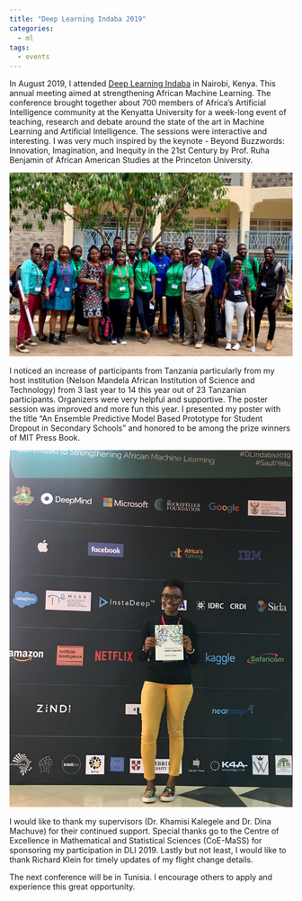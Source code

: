```yaml
---
title: "Deep Learning Indaba 2019"
categories:
  - ml
tags:
  - events
---
```

In August 2019, I attended [Deep Learning Indaba](http://www.deeplearningindaba.com) in Nairobi, Kenya. This annual meeting aimed at strengthening African Machine Learning. The conference brought together about 700 members of Africa’s Artificial Intelligence community at the Kenyatta University for a week-long event of teaching, research and debate around the state of the art in Machine Learning and Artificial Intelligence. The sessions were interactive and interesting. I was very much inspired by the keynote - Beyond Buzzwords: Innovation, Imagination, and Inequity in the 21st Century by Prof. Ruha Benjamin of African American Studies at the Princeton University.  

<img src="/assets/images/Tanzania.jpg" class="align-center" alt="">  

I noticed an increase of participants from Tanzania particularly from my host institution (Nelson Mandela African Institution of Science and Technology) from 3 last year to 14 this year out of 23 Tanzanian participants. Organizers were very helpful and supportive. The poster session was improved and more fun this year. I presented my poster with the title “An Ensemble Predictive Model Based Prototype for Student Dropout in Secondary Schools” and honored to be among the prize winners of MIT Press Book.

<img src="/assets/images/winner.jpg" class="align-center" alt=""> 

I would like to thank my supervisors (Dr. Khamisi Kalegele and Dr. Dina Machuve) for their continued support. Special thanks go to the Centre of Excellence in Mathematical and Statistical Sciences (CoE-MaSS) for sponsoring my participation in DLI 2019. Lastly but not least, I would like to thank Richard Klein for timely updates of my flight change details. 
 
The next conference will be in Tunisia. I encourage others to apply and experience this great opportunity. 
   
